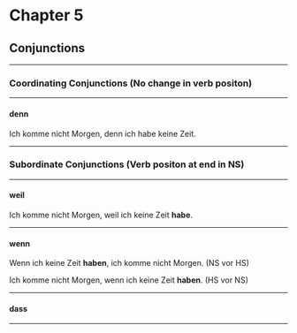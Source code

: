 # Chapter 5

## Conjunctions

---

### Coordinating Conjunctions (No change in verb positon)

---

#### denn

Ich komme nicht Morgen, denn ich habe keine Zeit.

---

### Subordinate Conjunctions (Verb positon at end in NS)

---

#### weil

Ich komme nicht Morgen, weil ich keine Zeit **habe**.

---

#### wenn

Wenn ich keine Zeit **haben**, ich komme nicht Morgen. (NS vor HS)

Ich komme nicht Morgen, wenn ich keine Zeit **haben**. (HS vor NS)

---

#### dass

---
